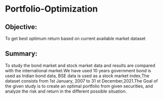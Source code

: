 # Portfolio-Optimization
## Objective:
To get best optimum return based on current available market dataset
## Summary:
To study the bond market and stock market data and results are compared with
the international market.We have used 10 years government bond is used as
Indian bond data, BSE data is used as a stock market index,The dataset consists
from 1st January, 2007 to 31 st December,2021.The Goal of the given study is to
create an optimal portfolio from given securities, and analyze the risk and return
in the different possible situation.
